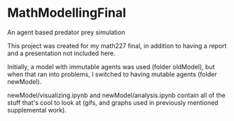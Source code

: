 # MathModellingFinal
 An agent based predator prey simulation


This project was created for my math227 final, in addition to having a report and a presentation not included here. 

Initially, a model with immutable agents was used (folder oldModel), but when that ran into problems, I switched to having mutable agents (folder newModel).

newModel/visualizing.ipynb and newModel/analysis.ipynb contain all of the stuff that's cool to look at (gifs, and graphs used in previously mentioned supplemental work).